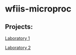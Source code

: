 # wfiis-microproc

## Projects:

[Laboratory 1](/../../tree/Lab1/)

[Laboratory 2](/../../tree/Lab2/)
